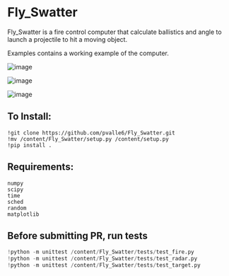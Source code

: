 # Fly_Swatter

Fly_Swatter is a fire control computer that calculate ballistics and angle to launch a projectile to hit a moving object. 

Examples contains a working example of the computer. 

![image](https://github.com/pvalle6/Fly_Swatter/assets/103479060/6501e363-5df1-4e3e-8a6b-2d28f2fcfab7)

![image](https://github.com/pvalle6/Fly_Swatter/assets/103479060/f454004c-f801-45d4-9b17-4b633c229a20)

![image](https://github.com/pvalle6/Fly_Swatter/assets/103479060/d2a03fbd-b9bf-4e0d-abda-1e491026e5ef)

## To Install:
```
!git clone https://github.com/pvalle6/Fly_Swatter.git
!mv /content/Fly_Swatter/setup.py /content/setup.py
!pip install .
```
## Requirements:
```
numpy
scipy
time
sched
random
matplotlib
```
## Before submitting PR, run tests

```python
!python -m unittest /content/Fly_Swatter/tests/test_fire.py
!python -m unittest /content/Fly_Swatter/tests/test_radar.py
!python -m unittest /content/Fly_Swatter/tests/test_target.py
```

